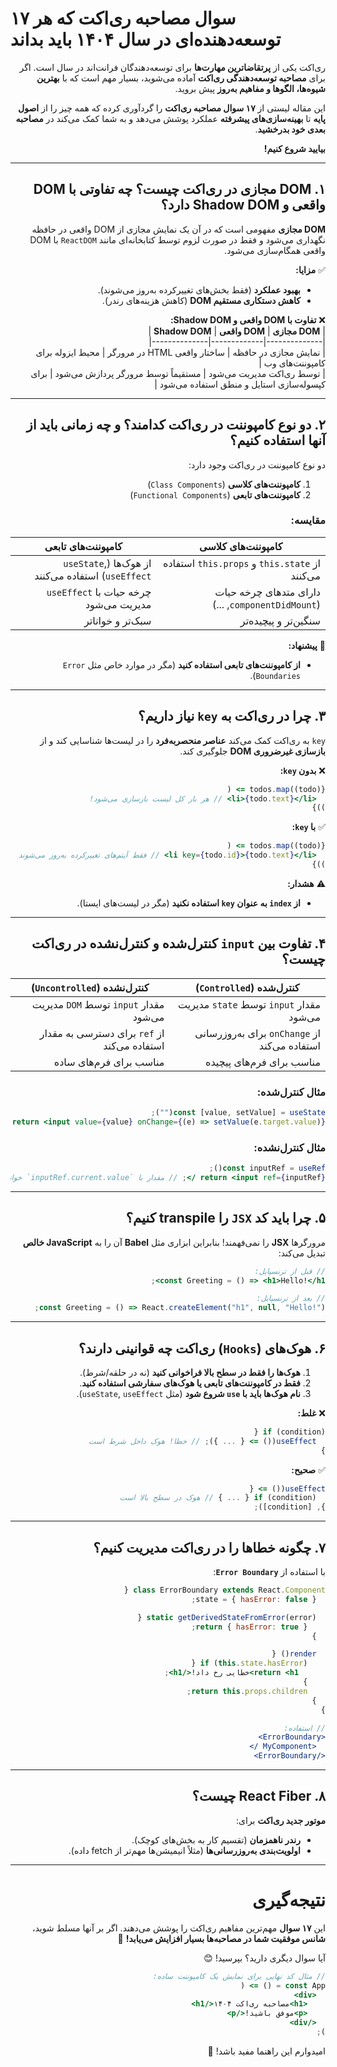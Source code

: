 # **۱۷ سوال مصاحبه ری‌اکت که هر توسعه‌دهنده‌ای در سال ۱۴۰۴ باید بداند**  
<div dir="rtl" style="text-align: right;">

ری‌اکت یکی از **پرتقاضاترین مهارت‌ها** برای توسعه‌دهندگان فرانت‌اند در سال است. اگر برای **مصاحبه توسعه‌دهندگی ری‌اکت** آماده می‌شوید، بسیار مهم است که با **بهترین شیوه‌ها، الگوها و مفاهیم به‌روز** پیش بروید.  

این مقاله لیستی از **۱۷ سوال مصاحبه ری‌اکت** را گردآوری کرده که همه چیز را از **اصول پایه** تا **بهینه‌سازی‌های پیشرفته** عملکرد پوشش می‌دهد و به شما کمک می‌کند در **مصاحبه بعدی خود بدرخشید**.  

**بیایید شروع کنیم!**  

---

## **۱. DOM مجازی در ری‌اکت چیست؟ چه تفاوتی با DOM واقعی و Shadow DOM دارد؟**  

**DOM مجازی** مفهومی است که در آن یک نمایش مجازی از DOM واقعی در حافظه نگهداری می‌شود و فقط در صورت لزوم توسط کتابخانه‌ای مانند `ReactDOM` با DOM واقعی همگام‌سازی می‌شود.  

✅ **مزایا:**  
- **بهبود عملکرد** (فقط بخش‌های تغییرکرده به‌روز می‌شوند).  
- **کاهش دستکاری مستقیم DOM** (کاهش هزینه‌های رندر).  

❌ **تفاوت با DOM واقعی و Shadow DOM:**  
| **DOM مجازی** | **DOM واقعی** | **Shadow DOM** |  
|--------------|-------------|--------------|  
| نمایش مجازی در حافظه | ساختار واقعی HTML در مرورگر | محیط ایزوله برای کامپوننت‌های وب |  
| توسط ری‌اکت مدیریت می‌شود | مستقیماً توسط مرورگر پردازش می‌شود | برای کپسوله‌سازی استایل و منطق استفاده می‌شود |  

---

## **۲. دو نوع کامپوننت در ری‌اکت کدامند؟ و چه زمانی باید از آنها استفاده کنیم؟**  

دو نوع کامپوننت در ری‌اکت وجود دارد:  

1. **کامپوننت‌های کلاسی** (`Class Components`)  
2. **کامپوننت‌های تابعی** (`Functional Components`)  

### **مقایسه:**  
| **کامپوننت‌های کلاسی** | **کامپوننت‌های تابعی** |  
|----------------------|----------------------|  
| از `this.state` و `this.props` استفاده می‌کنند | از هوک‌ها (`useState`, `useEffect`) استفاده می‌کنند |  
| دارای متدهای چرخه حیات (`componentDidMount`, ...) | چرخه حیات با `useEffect` مدیریت می‌شود |  
| سنگین‌تر و پیچیده‌تر | سبک‌تر و خوانا‌تر |  

🔹 **پیشنهاد:**  
- **از کامپوننت‌های تابعی استفاده کنید** (مگر در موارد خاص مثل `Error Boundaries`).  

---

## **۳. چرا در ری‌اکت به `key` نیاز داریم؟**  

`key` به ری‌اکت کمک می‌کند **عناصر منحصربه‌فرد** را در لیست‌ها شناسایی کند و از **بازسازی غیرضروری DOM** جلوگیری کند.  

❌ **بدون `key`:**  
```jsx
{todos.map((todo) => (
  <li>{todo.text}</li> // هر بار کل لیست بازسازی می‌شود!
))}
```  

✅ **با `key`:**  
```jsx
{todos.map((todo) => (
  <li key={todo.id}>{todo.text}</li> // فقط آیتم‌های تغییرکرده به‌روز می‌شوند
))}
```  

⚠️ **هشدار:**  
- **از `index` به عنوان `key` استفاده نکنید** (مگر در لیست‌های ایستا).  

---

## **۴. تفاوت بین `input` کنترل‌شده و کنترل‌نشده در ری‌اکت چیست؟**  

| **کنترل‌شده (`Controlled`)** | **کنترل‌نشده (`Uncontrolled`)** |  
|----------------------------|------------------------------|  
| مقدار `input` توسط `state` مدیریت می‌شود | مقدار `input` توسط `DOM` مدیریت می‌شود |  
| از `onChange` برای به‌روزرسانی استفاده می‌کند | از `ref` برای دسترسی به مقدار استفاده می‌کند |  
| مناسب برای فرم‌های پیچیده | مناسب برای فرم‌های ساده |  

### **مثال کنترل‌شده:**  
```jsx
const [value, setValue] = useState("");
return <input value={value} onChange={(e) => setValue(e.target.value)} />;
```  

### **مثال کنترل‌نشده:**  
```jsx
const inputRef = useRef();
return <input ref={inputRef} />; // مقدار با `inputRef.current.value` خوانده می‌شود
```  

---

## **۵. چرا باید کد `JSX` را transpile کنیم؟**  

مرورگرها **JSX** را نمی‌فهمند! بنابراین ابزاری مثل **Babel** آن را به **JavaScript خالص** تبدیل می‌کند:  

```jsx
// قبل از ترنسپایل:
const Greeting = () => <h1>Hello!</h1>;

// بعد از ترنسپایل:
const Greeting = () => React.createElement("h1", null, "Hello!");
```  

---

## **۶. هوک‌های (`Hooks`) ری‌اکت چه قوانینی دارند؟**  

1. **هوک‌ها را فقط در سطح بالا فراخوانی کنید** (نه در حلقه/شرط).  
2. **فقط در کامپوننت‌های تابعی یا هوک‌های سفارشی استفاده کنید**.  
3. **نام هوک‌ها باید با `use` شروع شود** (مثل `useState`, `useEffect`).  

❌ **غلط:**  
```jsx
if (condition) {
  useEffect(() => { ... }); // خطا! هوک داخل شرط است
}
```  

✅ **صحیح:**  
```jsx
useEffect(() => {
  if (condition) { ... } // هوک در سطح بالا است
}, [condition]);
```  

---

## **۷. چگونه خطاها را در ری‌اکت مدیریت کنیم؟**  

با استفاده از **`Error Boundary`**:  

```jsx
class ErrorBoundary extends React.Component {
  state = { hasError: false };

  static getDerivedStateFromError(error) {
    return { hasError: true };
  }

  render() {
    if (this.state.hasError) {
      return <h1>خطایی رخ داد!</h1>;
    }
    return this.props.children;
  }
}

// استفاده:
<ErrorBoundary>
  <MyComponent />
</ErrorBoundary>
```  

---

## **۸. React Fiber چیست؟**  

**موتور جدید ری‌اکت** برای:  
- **رندر ناهمزمان** (تقسیم کار به بخش‌های کوچک).  
- **اولویت‌بندی به‌روزرسانی‌ها** (مثلاً انیمیشن‌ها مهم‌تر از fetch داده).  

---

# **نتیجه‌گیری**  
این **۱۷ سوال** مهم‌ترین مفاهیم ری‌اکت را پوشش می‌دهند. اگر بر آنها مسلط شوید، **شانس موفقیت شما در مصاحبه‌ها بسیار افزایش می‌یابد!** 🚀  

آیا سوال دیگری دارید؟ بپرسید! 😊  

```jsx
// مثال کد نهایی برای نمایش یک کامپوننت ساده:
const App = () => (
  <div>
    <h1>مصاحبه ری‌اکت ۱۴۰۴</h1>
    <p>موفق باشید!</p>
  </div>
);
```  

امیدوارم این راهنما مفید باشد! 🙌

